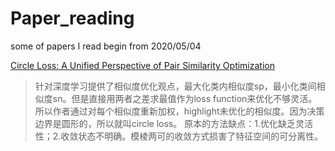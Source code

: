 # Paper_reading
some of papers I read begin from 2020/05/04

[Circle Loss: A Unified Perspective of Pair Similarity Optimization](https://arxiv.org/pdf/2002.10857.pdf)<br>
>针对深度学习提供了相似度优化观点，最大化类内相似度sp，最小化类间相似度sn。但是直接用两者之差求最值作为loss function来优化不够灵活。所以作者通过对每个相似度重新加权，highlight未优化的相似度。因为决策边界是圆形的，所以就叫circle loss。
>原本的方法缺点：1.优化缺乏灵活性；2.收敛状态不明确。模棱两可的收敛方式损害了特征空间的可分离性。
